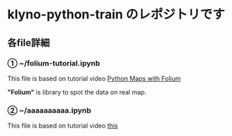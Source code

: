 # klyno-python-train のレポジトリです

## 各file詳細

### **① ~/folium-tutorial.ipynb**

This file is based on tutorial video [Python Maps with Folium](https://www.youtube.com/watch?v=t9Ed5QyO7qY)

**"Folium"** is library to spot the data on real map.
### **② ~/aaaaaaaaaa.ipynb**

This file is based on tutorial video [this]()